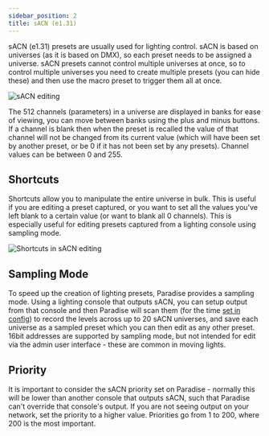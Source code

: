 ```yaml
---
sidebar_position: 2
title: sACN (e1.31)
---
```


sACN (e1.31) presets are usually used for lighting control. sACN is based on universes (as it is based on DMX), so each preset needs to be assigned a universe. sACN presets cannot control multiple universes at once, so to control multiple universes you need to create multiple presets (you can hide these) and then use the macro preset to trigger them all at once.

![sACN editing](@site/static/img/tutorial/admin/admin-preset-sacn.png)

The 512 channels (parameters) in a universe are displayed in banks for ease of viewing, you can move between banks using the plus and minus buttons. If a channel is blank then when the preset is recalled the value of that channel will not be changed from its current value (which will have been set by another preset, or be 0 if it has not been set by any presets). Channel values can be between 0 and 255.

## Shortcuts

Shortcuts allow you to manipulate the entire universe in bulk. This is useful if you are editing a preset captured, or you want to set all the values you've left blank to a certain value (or want to blank all 0 channels). This is especially useful for editing presets captured from a lighting console using sampling mode.

![Shortcuts in sACN editing](@site/static/img/tutorial/admin/admin-preset-sacn-shortcut.png)


## Sampling Mode

To speed up the creation of lighting presets, Paradise provides a sampling mode. Using a lighting console that outputs sACN, you can setup output from that console and then Paradise will scan them (for the time [set in config](../config#sacn)) to record the levels across up to 20 sACN universes, and save each universe as a sampled preset which you can then edit as any other preset. 16bit addresses are supported by sampling mode, but not intended for edit via the admin user interface - these are common in moving lights.

## Priority 

It is important to consider the sACN priority set on Paradise - normally this will be lower than another console that outputs sACN, such that Paradise can't override that console's output. If you are not seeing output on your network, set the priority to a higher value. Priorities go from 1 to 200, where 200 is the most important.